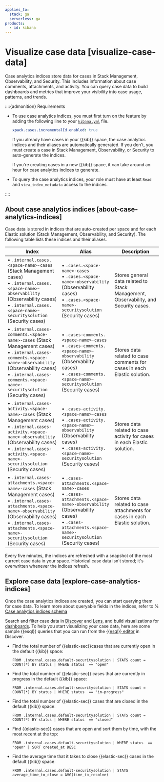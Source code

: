 ```yaml
---
applies_to:
  stack: ga
  serverless: ga
products:
  - id: kibana
---
```


# Visualize case data [visualize-case-data]

Case analytics indices store data for cases in Stack Management, Observability, and Security. This includes information about case comments, attachments, and activity. You can query case data to build dashboards and metrics that improve your visibility into case usage, patterns, and trends.

::::{admonition} Requirements

* To use case analytics indices, you must first turn on the feature by adding the following line to your [`kibana.yml`](/deploy-manage/stack-settings.md) file.

    ```yaml
    xpack.cases.incrementalId.enabled: true
    ```

    If you already have cases in your {{kib}} space, the case analytics indices and their aliases are automatically generated. If you don't, you must create a case in Stack Management, Observability, or Security to auto-generate the indices. 

    If you're creating cases in a new {{kib}} space, it can take around an hour for case analytics indices to generate.

* To query the case analytics indices, your role must have at least `Read` and `view_index_metadata` access to the indices.

::::

## About case analytics indices [about-case-analytics-indices]

Case data is stored in indices that are auto-created per space and for each Elastic solution (Stack Management, Observability, and Security). The following table lists these indices and their aliases.

| Index    | Alias | Description | 
| ---------------------------- | ---------------------- |----------------------------------------- | 
| • `.internal.cases.<space-name>-cases` (Stack Management cases) <br>• `.internal.cases.<space-name>-observability` (Observability cases) <br>• `.internal.cases.<space-name>-securitysolution` (Security cases) |  • `.cases.<space-name>-cases` <br>• `.cases.<space-name>-observability` (Observability cases) <br>• `.cases.<space-name>-securitysolution` (Security cases) | Stores general data related to Stack Management, Observability, and Security cases.    | 
| • `.internal.cases-comments.<space-name>-cases` (Stack Management cases) <br>• `.internal.cases-comments.<space-name>-observability` (Observability cases) <br>• `.internal.cases-comments.<space-name>-securitysolution` (Security cases) |  • `.cases-comments.<space-name>-cases` <br>• `.cases-comments.<space-name>-observability` (Observability cases) <br>• `.cases-comments.<space-name>-securitysolution` (Security cases) | Stores data related to case comments for cases in each Elastic solution.    | 
| • `.internal.cases-activity.<space-name>-cases` (Stack Management cases) <br>• `.internal.cases-activity.<space-name>-observability` (Observability cases) <br>• `.internal.cases-activity.<space-name>-securitysolution` (Security cases) |  • `.cases-activity.<space-name>-cases` <br>• `.cases-activity.<space-name>-observability` (Observability cases) <br>• `.cases-activity.<space-name>-securitysolution` (Security cases) | Stores data related to case activity for cases in each Elastic solution.    | 
| • `.internal.cases-attachments.<space-name>-cases` (Stack Management cases) <br>• `.internal.cases-attachments.<space-name>-observability` (Observability cases) <br>• `.internal.cases-attachments.<space-name>-securitysolution` (Security cases) |  • `.cases-attachments.<space-name>-cases` <br>• `.cases-attachments.<space-name>-observability` (Observability cases) <br>• `.cases-attachments.<space-name>-securitysolution` (Security cases) | Stores data related to case attachments for cases in each Elastic solution.    | 

Every five minutes, the indices are refreshed with a snapshot of the most current case data in your space. Historical case data isn't stored; it's overwritten whenever the indices refresh.

## Explore case data [explore-case-analytics-indices]

Once the case analytics indices are created, you can start querying them for case data. To learn more about queryable fields in the indices, refer to 
% [Case analytics indices schema](kibana://reference/case-analytics-indices-schema.md) 

Search and filter case data in [Discover](../../discover.md) and [Lens](../../visualize/lens.md), and build visualizations for [dashboards](../../dashboards.md). To help you start visualizing your case data, here are some sample {{esql}} queries that you can run from the [{{esql}} editor](../../../explore-analyze/query-filter/languages/esql-kibana.md#esql-kibana-get-started) in Discover.

* Find the total number of {{elastic-sec}}cases that are currently open in the default {{kib}} space:
  ```console
  FROM .internal.cases.default-securitysolution | STATS count = COUNT(*) BY status | WHERE status  == "open"
  ```

* Find the total number of {{elastic-sec}} cases that are currently in progress in the default {{kib}} space:
  ```console
  FROM .internal.cases.default-securitysolution | STATS count = COUNT(*) BY status | WHERE status  == "in-progress"
  ```

* Find the total number of {{elastic-sec}} cases that are closed in the default {{kib}} space:
  ```console
  FROM .internal.cases.default-securitysolution | STATS count = COUNT(*) BY status | WHERE status  == "closed"
  ```

* Find {{elastic-sec}} cases that are open and sort them by time, with the most recent at the top:
  ```console
  FROM .internal.cases.default-securitysolution | WHERE status  == "open" | SORT created_at DESC
  ```

* Find the average time that it takes to close {{elastic-sec}} cases in the default {{kib}} space:
  ```console
  FROM .internal.cases.default-securitysolution | STATS average_time_to_close = AVG(time_to_resolve)
  ```
